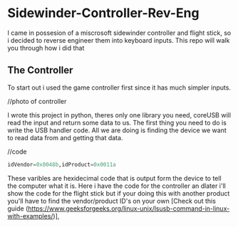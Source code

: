 # Sidewinder-Controller-Rev-Eng
I came in possesion of a miscrosoft sidewinder controller and flight stick, so i decided to reverse engineer them into keyboard inputs. This repo will walk you through how i did that

## The Controller
To start out i used the game controller first since it has much simpler inputs.

//photo of controller


I wrote this project in python, theres only one library you need, coreUSB will read the input and return some data to us. The first thing you need to do is write the USB handler code. All we are doing is finding the device we want to read data
from and getting that data.

//code


```python
idVendor=0x0048b,idProduct=0x0011a 
``` 

These varibles are hexidecimal code that is output form the device to tell the computer what it is. Here i have the code for the controller an dlater i'll show the code for the 
flight stick but if your doing this with another product you'll have to find the vendor/product ID's on your own [Check out this guide (https://www.geeksforgeeks.org/linux-unix/lsusb-command-in-linux-with-examples/)], 
